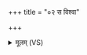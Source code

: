 +++
title = "०२ स विश्वा"

+++
<details><summary>मूलम् (VS)</summary>

स विश्वा॒ प्रति॑ चाक्लृप ऋ॒तूंरुत्सृ॑जते व॒शी।  
य॒ज्ञस्य॒ वय॑ उत्ति॒रन् ॥
</details>
